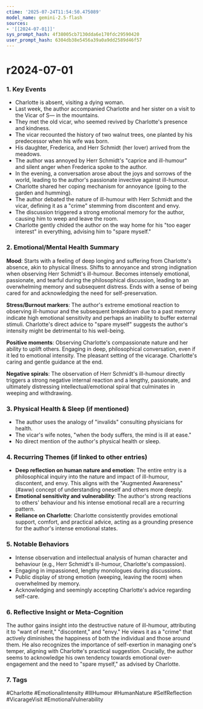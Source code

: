 ```yaml
---
ctime: '2025-07-24T11:54:50.475089'
model_name: gemini-2.5-flash
sources:
- '[[2024-07-01]]'
sys_prompt_hash: 4f38005cb7130dda6e170fdc29590420
user_prompt_hash: 6304db38e5456a39a0a9dd2589d46f57
---
```

# r2024-07-01

### 1. Key Events
- Charlotte is absent, visiting a dying woman.
- Last week, the author accompanied Charlotte and her sister on a visit to the Vicar of S— in the mountains.
- They met the old vicar, who seemed revived by Charlotte's presence and kindness.
- The vicar recounted the history of two walnut trees, one planted by his predecessor when his wife was born.
- His daughter, Frederica, and Herr Schmidt (her lover) arrived from the meadows.
- The author was annoyed by Herr Schmidt's "caprice and ill-humour" and silent anger when Frederica spoke to the author.
- In the evening, a conversation arose about the joys and sorrows of the world, leading to the author's passionate invective against ill-humour.
- Charlotte shared her coping mechanism for annoyance (going to the garden and humming).
- The author debated the nature of ill-humour with Herr Schmidt and the vicar, defining it as a "crime" stemming from discontent and envy.
- The discussion triggered a strong emotional memory for the author, causing him to weep and leave the room.
- Charlotte gently chided the author on the way home for his "too eager interest" in everything, advising him to "spare myself."

### 2. Emotional/Mental Health Summary

**Mood**: Starts with a feeling of deep longing and suffering from Charlotte's absence, akin to physical illness. Shifts to annoyance and strong indignation when observing Herr Schmidt's ill-humour. Becomes intensely emotional, passionate, and tearful during the philosophical discussion, leading to an overwhelming memory and subsequent distress. Ends with a sense of being cared for and acknowledging the need for self-preservation.

**Stress/Burnout markers**: The author's extreme emotional reaction to observing ill-humour and the subsequent breakdown due to a past memory indicate high emotional sensitivity and perhaps an inability to buffer external stimuli. Charlotte's direct advice to "spare myself" suggests the author's intensity might be detrimental to his well-being.

**Positive moments**: Observing Charlotte's compassionate nature and her ability to uplift others. Engaging in deep, philosophical conversation, even if it led to emotional intensity. The pleasant setting of the vicarage. Charlotte's caring and gentle guidance at the end.

**Negative spirals**: The observation of Herr Schmidt's ill-humour directly triggers a strong negative internal reaction and a lengthy, passionate, and ultimately distressing intellectual/emotional spiral that culminates in weeping and withdrawing.

### 3. Physical Health & Sleep (if mentioned)
- The author uses the analogy of "invalids" consulting physicians for health.
- The vicar's wife notes, "when the body suffers, the mind is ill at ease."
- No direct mention of the author's physical health or sleep.

### 4. Recurring Themes (if linked to other entries)
- **Deep reflection on human nature and emotion**: The entire entry is a philosophical inquiry into the nature and impact of ill-humour, discontent, and envy. This aligns with the "Augmented Awareness" (#aww) concept of understanding oneself and others more deeply.
- **Emotional sensitivity and vulnerability**: The author's strong reactions to others' behaviour and his intense emotional recall are a recurring pattern.
- **Reliance on Charlotte**: Charlotte consistently provides emotional support, comfort, and practical advice, acting as a grounding presence for the author's intense emotional states.

### 5. Notable Behaviors
- Intense observation and intellectual analysis of human character and behaviour (e.g., Herr Schmidt's ill-humour, Charlotte's compassion).
- Engaging in impassioned, lengthy monologues during discussions.
- Public display of strong emotion (weeping, leaving the room) when overwhelmed by memory.
- Acknowledging and seemingly accepting Charlotte's advice regarding self-care.

### 6. Reflective Insight or Meta-Cognition
The author gains insight into the destructive nature of ill-humour, attributing it to "want of merit," "discontent," and "envy." He views it as a "crime" that actively diminishes the happiness of both the individual and those around them. He also recognizes the importance of self-exertion in managing one's temper, aligning with Charlotte's practical suggestion. Crucially, the author seems to acknowledge his own tendency towards emotional over-engagement and the need to "spare myself," as advised by Charlotte.

### 7. Tags
#Charlotte #EmotionalIntensity #IllHumour #HumanNature #SelfReflection #VicarageVisit #EmotionalVulnerability
